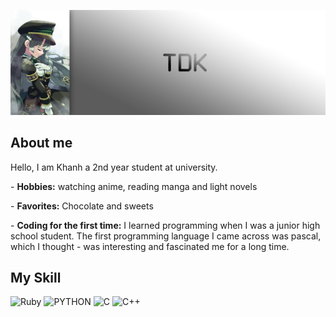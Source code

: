 ![TDK_SUZUSHIRO_C1267](https://github.com/duykhanhrk/duykhanhrk/blob/re-br/Assets/bn_00.png)

## About me
<p>Hello, I am Khanh a 2nd year student at university.</p>
<p>- <b>Hobbies:</b> watching anime, reading manga and light novels</p>
<p>- <b>Favorites:</b> Chocolate and sweets</p>
<p>- <b>Coding for the first time:</b> I learned programming when I was a junior high school student. The first programming language I came across was pascal, which I thought - was interesting and fascinated me for a long time.</p>

## My Skill
![Ruby](https://img.shields.io/badge/ruby-%E2%98%85%E2%98%85%E2%98%85%E2%98%86-red?labelColor=FFFFFF&logo=Ruby&style=for-the-badge&logoColor=red)
![PYTHON](https://img.shields.io/badge/python-%E2%98%85%E2%98%85%E2%98%86%E2%98%86-yellow?labelColor=FFFFFF&logo=Python&style=for-the-badge&logoColor=yello)
![C](https://img.shields.io/badge/C-%E2%98%85%E2%98%85%E2%98%86%E2%98%86-blue?labelColor=FFFFFF&logo=C&style=for-the-badge&logoColor=blue)
![C++](https://img.shields.io/badge/C%2B%2B-%E2%98%85%E2%98%85%E2%98%86%E2%98%86-green?labelColor=FFFFFF&logo=C%2B%2B&style=for-the-badge&logoColor=green)
